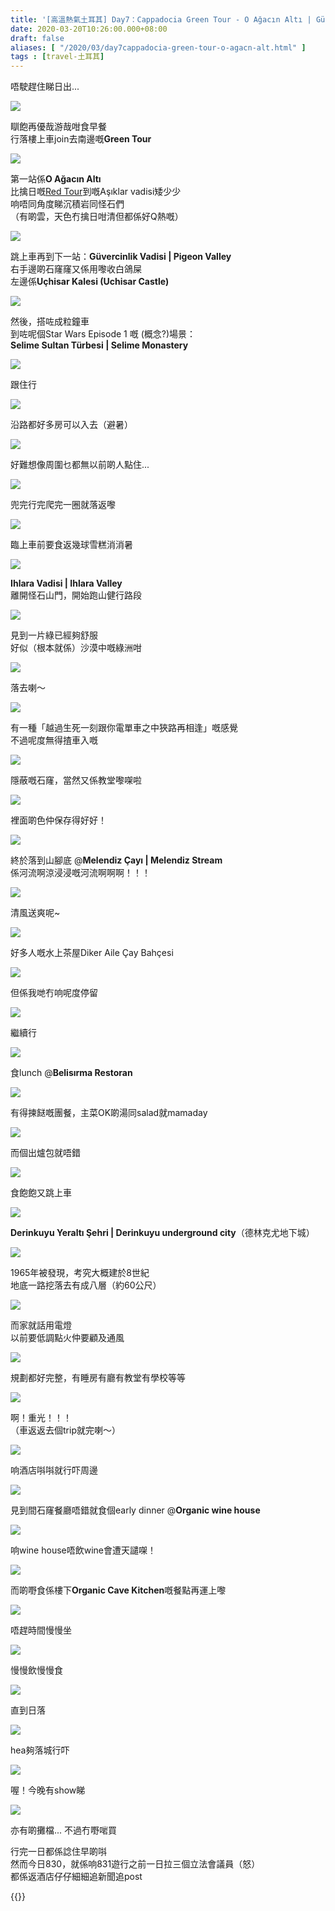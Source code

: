```yaml
---
title: '[高溫熱氣土耳其] Day7：Cappadocia Green Tour - O Ağacın Altı | Güvercinlik Vadisi | Selime Sultan Türbesi | Ihlara Vadisi (Melendiz Çayı) | Derinkuyu Yeraltı Şehri、Organic Wine House & Organic Cave Kitchen'
date: 2020-03-20T10:26:00.000+08:00
draft: false
aliases: [ "/2020/03/day7cappadocia-green-tour-o-agacn-alt.html" ]
tags : [travel-土耳其]
---
```


唔駛趕住睇日出...  

![](/images/turkey7z1.jpg)

瞓飽再優哉游哉咁食早餐  
行落樓上車join去南邊嘅**Green Tour**  

![](/images/turkey7z2.jpg)

第一站係**O Ağacın Altı**  
比擒日嘅[Red Tour](https://hidie.net/turkey6/)到嘅Aşıklar vadisi矮少少  
响唔同角度睇沉積岩同怪石們  
（有啲雲，天色冇擒日咁清但都係好Q熱嘅）  

![](/images/turkey7z3.jpg)

跳上車再到下一站：**Güvercinlik Vadisi | Pigeon Valley**  
右手邊啲石窿窿又係用嚟收白鴿屎  
左邊係**Uçhisar Kalesi (Uchisar Castle)**  

![](/images/turkey7z4.jpg)

然後，搭咗成粒鐘車  
到咗呢個Star Wars Episode 1 嘅 (概念?)場景：  
**Selime Sultan Türbesi | Selime Monastery**  

![](/images/turkey7z5.jpg)

跟住行  

![](/images/turkey7z6.jpg)

沿路都好多房可以入去（避暑）  

![](/images/turkey7z7.jpg)

好難想像周圍乜都無以前啲人點住...  

![](/images/turkey7z8.jpg)

兜完行完爬完一圈就落返嚟  

![](/images/turkey7z9.jpg)

臨上車前要食返幾球雪糕消消暑  

![](/images/turkey7z10.jpg)

**Ihlara Vadisi | Ihlara Valley**  
離開怪石山門，開始跑山健行路段  

![](/images/turkey7z11.jpg)

見到一片綠已經夠舒服  
好似（根本就係）沙漠中嘅綠洲咁  

![](/images/turkey7z12.jpg)

落去喇～  

![](/images/turkey7z13.jpg)

有一種「越過生死一刻跟你電單車之中狹路再相逢」嘅感覺  
不過呢度無得揸車入嘅  

![](/images/turkey7z14.jpg)

隱蔽嘅石窿，當然又係教堂嚟㗎啦  

![](/images/turkey7z15.jpg)

裡面啲色仲保存得好好！  

![](/images/turkey7z16.jpg)

終於落到山腳底 @**Melendiz Çayı | Melendiz Stream**  
係河流啊涼浸浸嘅河流啊啊啊！！！  

![](/images/turkey7z17.jpg)

清風送爽呢~  

![](/images/turkey7z18.jpg)

好多人嘅水上茶屋Diker Aile Çay Bahçesi  

![](/images/turkey7z19.jpg)

但係我哋冇响呢度停留  

![](/images/turkey7z20.jpg)

繼續行  

![](/images/turkey7z21.jpg)

食lunch @**Belisırma Restoran**  

![](/images/turkey7z22.jpg)

有得揀餸嘅團餐，主菜OK啲湯同salad就mamaday  

![](/images/turkey7z23.jpg)

而個出爐包就唔錯  

![](/images/turkey7z24.jpg)

食飽飽又跳上車  

![](/images/turkey7z25.jpg)

**Derinkuyu Yeraltı Şehri | Derinkuyu underground city**（德林克尤地下城）  
  
![](/images/turkey7z26.jpg)

1965年被發現，考究大概建於8世紀  
地底一路挖落去有成八層（約60公尺）  

![](/images/turkey7z27.jpg)

而家就話用電燈  
以前要低調點火仲要顧及通風  

![](/images/turkey7z28.jpg)

規劃都好完整，有睡房有廳有教堂有學校等等  

![](/images/turkey7z29.jpg)

啊！重光！！！  
（車返返去個trip就完喇～）  

![](/images/turkey7z30.jpg)

响酒店唞唞就行吓周邊  

![](/images/turkey7z31.jpg)

見到間石窿餐廳唔錯就食個early dinner @**Organic wine house**  

![](/images/turkey7z32.jpg)

响wine house唔飲wine會遭天譴㗎！  

![](/images/turkey7z33.jpg)

而啲嘢食係樓下**Organic Cave Kitchen**嘅餐點再運上嚟  

![](/images/turkey7z34.jpg)

唔趕時間慢慢坐  

![](/images/turkey7z35.jpg)

慢慢飲慢慢食  

![](/images/turkey7z36.jpg)

直到日落  

![](/images/turkey7z37.jpg)

hea夠落城行吓  
  
![](/images/turkey7z38.jpg)

喔！今晚有show睇  

![](/images/turkey7z39.jpg)

亦有啲攤檔... 不過冇嘢啱買  
  
  
行完一日都係諗住早啲唞  
然而今日830，就係响831遊行之前一日拉三個立法會議員（怒）  
都係返酒店仔仔細細追新聞追post

{{<turkey>}}
